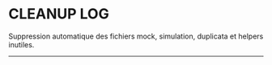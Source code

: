 # CLEANUP LOG

Suppression automatique des fichiers mock, simulation, duplicata et helpers inutiles.

---
